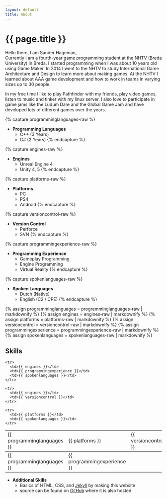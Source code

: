 ```yaml
---
layout: default
title: About
---
```

# {{ page.title }}

Hello there, I am Sander Hageman, <br>
Currently I am a fourth-year game programming student at the NHTV (Breda University) in Breda. I started programming when I was about 10 years old using Game Maker. In 2014 I went to the NHTV to study International Game Architecture and Design to learn more about making games. At the NHTV I learned about AAA game development and how to work in teams in varying sizes up to 30 people.


In my free time I like to play Pathfinder with my friends, play video games, listen to music and tinker with my linux server. I also love to participate in game jams like the Ludum Dare and the Global Game Jam and have developed lots of different games over the years.

{% capture programminglanguages-raw %}
* __Programming Languages__
  * C++ (3 Years)
  * C# (2 Years)
{% endcapture %}

{% capture engines-raw %}
* __Engines__
  * Unreal Engine 4
  * Unity 4, 5
{% endcapture %}

{% capture platforms-raw %}
* __Platforms__
  * PC
  * PS4
  * Android
{% endcapture %}

{% capture versioncontrol-raw %}
* __Version Control__
  * Perforce
  * SVN
{% endcapture %}
  
{% capture programmingexperience-raw %}
* __Programming Experience__
  * Gameplay Programming
  * Engine Programming
  * Virtual Reality
{% endcapture %}
  
{% capture spokenlanguages-raw %}
* __Spoken Languages__
  * Dutch (Native)
  * English (C2 / CPE)
{% endcapture %}

{% assign programminglanguages = programminglanguages-raw | markdownify %}
{% assign engines = engines-raw | markdownify %}
{% assign platforms = platforms-raw | markdownify %}
{% assign versioncontrol = versioncontrol-raw | markdownify %}
{% assign programmingexperience = programmingexperience-raw | markdownify %}
{% assign spokenlanguages = spokenlanguages-raw | markdownify %}

## Skills
<table class="skillstable">

  <tbody id="big">
    <tr>
      <td>{{ programminglanguages }}</td>
      <td>{{ platforms }}</td>
      <td>{{ versioncontrol }}</td>
    </tr>
    
    <tr>
      <td>{{ engines }}</td>
      <td>{{ programmingexperience }}</td>
      <td>{{ spokenlanguages }}</td>
    </tr>
  </tbody>
  
  <tbody id="small">
    <tr>
      <td>{{ programminglanguages }}</td>
      <td>{{ programmingexperience }}</td>
    </tr>
    
    <tr>
      <td>{{ engines }}</td>
      <td>{{ versioncontrol }}</td>
    </tr>
    
    <tr>
      <td>{{ platforms }}</td>
      <td>{{ spokenlanguages }}</td>
    </tr>
 </tbody>
  
</table>

* __Additional Skills__
  * Basics of HTML, CSS, and [Jekyll](https://jekyllrb.com/) by making this website
  * source can be found on [GitHub](https://github.com/sander12101/sander12101.github.io) where it is also hosted
